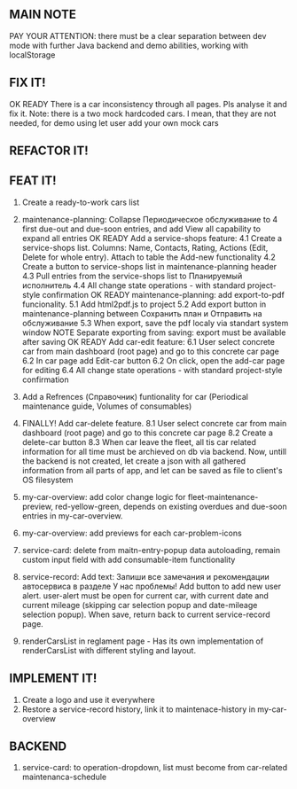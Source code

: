 ## MAIN NOTE ##
PAY YOUR ATTENTION: there must be a clear separation between dev mode with further Java backend and demo abilities, working with localStorage

## FIX IT! ##
OK READY There is a car inconsistency through all pages. Pls analyse it and fix it. Note: there is a two mock hardcoded cars. I mean, that they are not needed, for demo using let user add your own mock cars

## REFACTOR IT! ##



## FEAT IT! ##

1. Create a ready-to-work cars list

3. maintenance-planning: Collapse Периодическое обслуживание to 4 first due-out and due-soon entries, and add View all capability to expand all entries
OK READY Add a service-shops feature:
    4.1 Create a service-shops list. Columns: Name, Contacts, Rating, Actions (Edit, Delete for whole entry). Attach to table the Add-new functionality
    4.2 Create a button to service-shops list in maintenance-planning header
    4.3 Pull entries from the service-shops list to Планируемый исполнитель
    4.4 All change state operations - with standard project-style confirmation
OK READY maintenance-planning: add export-to-pdf funcionality.
    5.1 Add html2pdf.js to project
    5.2 Add export button in maintenance-planning between Сохранить план и Отправить на обслуживание
    5.3 When export, save the pdf localy via standart system window
    NOTE Separate exporting from saving: export must be available after saving
OK READY  Add car-edit feature:
    6.1 User select concrete car from main dashboard (root page) and go to this concrete car page
    6.2 In car page add Edit-car button
    6.2 On click, open the add-car page for editing
    6.4 All change state operations - with standard project-style confirmation
7. Add a Refrences (Справочник) funtionality for car (Periodical maintenance guide, Volumes of consumables)


8. FINALLY! Add car-delete feature. 
    8.1 User select concrete car from main dashboard (root page) and go to this concrete car page
    8.2 Create a delete-car button
    8.3 When car leave the fleet, all tis car related information for all time must be archieved on db via backend. Now, untill the backend is not created, let create a json with all gathered information from all parts of app, and let can be saved as file to client's OS filesystem













5. my-car-overview: add color change logic for fleet-maintenance-preview, red-yellow-green, depends on existing overdues and due-soon entries in my-car-overview.
6. my-car-overview: add previews for each car-problem-icons
7. service-card: delete from maitn-entry-popup data autoloading, remain  custom input field with add consumable-item functionality
8. service-record: Add text: Запиши все замечания и рекомендации автосервиса в разделе У нас проблемы! Add button to add new user alert. user-alert must be open for current car, with current date and current mileage (skipping car selection popup and date-mileage selection popup). When save, return back to current service-record page.
9. renderCarsList in reglament page - Has its own implementation of renderCarsList with different styling and layout. 



## IMPLEMENT IT! ##
1. Create a logo and use it everywhere
3. Restore a service-record history, link it to maintenace-history in my-car-overview 

## BACKEND ##
1. service-card: to operation-dropdown, list must become from car-related maintenanca-schedule
